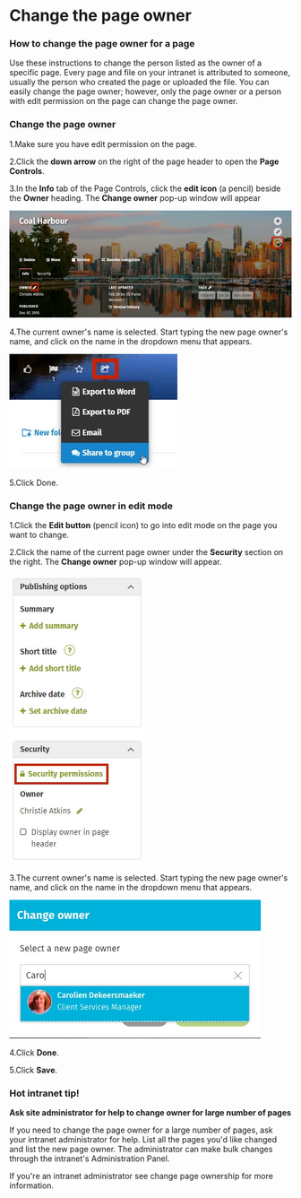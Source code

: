 # Change the page owner



### How to change the page owner for a page

Use these instructions to change the person listed as the owner of a specific page. Every page and file on your intranet is attributed to someone, usually the person who created the page or uploaded the file. You can easily change the page owner; however, only the page owner or a person with edit permission on the page can change the page owner.

### Change the page owner

1.Make sure you have edit permission on the page.

2.Click the **down arrow** on the right of the page header to open the **Page Controls**.

3.In the **Info** tab of the Page Controls, click the **edit icon** \(a pencil\) beside the **Owner** heading. The **Change owner** pop-up window will appear

![](../../.gitbook/assets/1%20%2896%29.jpg)

4.The current owner's name is selected. Start typing the new page owner's name, and click on the name in the dropdown menu that appears.

![](../../.gitbook/assets/2%20%2824%29.jpg)



5.Click Done.

### Change the page owner in edit mode

1.Click the **Edit button** \(pencil icon\) to go into edit mode on the page you want to change.

2.Click the name of the current page owner under the **Security** section on the right. The **Change owner** pop-up window will appear.

![](../../.gitbook/assets/3%20%2851%29.jpg)

3.The current owner's name is selected. Start typing the new page owner's name, and click on the name in the dropdown menu that appears.

![](../../.gitbook/assets/4..jpg)



4.Click **Done**.

5.Click **Save**.

### Hot intranet tip!

**Ask site administrator for help to change owner for large number of pages**

If you need to change the page owner for a large number of pages, ask your intranet administrator for help. List all the pages you'd like changed and list the new page owner. The administrator can make bulk changes through the intranet's Administration Panel.  
  
If you're an intranet administrator see change page ownership for more information.

